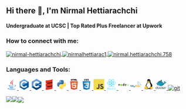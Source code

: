 ## Hi there 👋, I'm Nirmal Hettiarachchi
#### Undergraduate at UCSC | Top Rated Plus Freelancer at Upwork

<h3 align="left">How to connect with me:</h3>
  <a href="https://www.linkedin.com/in/nirmal-hettiarachchi/" target="blank">
    <img align="center" src="https://cdn.jsdelivr.net/npm/simple-icons@3.0.1/icons/linkedin.svg" alt="nirmal-hettiarachchi" height="30" width="30"/>
  </a>
  <a href="https://www.hackerrank.com/nirmalhettiarac1" target="blank">
    <img align="center" src="https://cdn.jsdelivr.net/npm/simple-icons@3.0.1/icons/hackerrank.svg" alt="nirmalhettiarac1" height="30" width="30" />
  </a>
  <a href="https://www.facebook.com/nirmal.hettiarachchi.758/" target="blank">
    <img align="center" src="https://cdn.jsdelivr.net/npm/simple-icons@3.0.1/icons/facebook.svg" alt="nirmal.hettiarachchi.758" height="30" width="30" />
  </a>

<h3 align="left">Languages and Tools:</h3>
<p align="left">  
  <a href="https://www.java.com/en/" target="_blank" rel="noreferrer"> <img src="https://raw.githubusercontent.com/devicons/devicon/master/icons/java/java-original.svg" alt="java" width="30" height="30"/> </a> 
  <a href="https://www.cprogramming.com/" target="_blank" rel="noreferrer"> <img src="https://raw.githubusercontent.com/devicons/devicon/master/icons/c/c-original.svg" alt="c" width="30" height="30"/> </a> 
  <a href="https://www.w3schools.com/cpp/" target="_blank" rel="noreferrer"> <img src="https://raw.githubusercontent.com/devicons/devicon/master/icons/cplusplus/cplusplus-original.svg" alt="cplusplus" width="30" height="30"/> </a> 
  <a href="https://www.scala-lang.org" target="_blank" rel="noreferrer"> <img src="https://raw.githubusercontent.com/devicons/devicon/master/icons/scala/scala-original.svg" alt="scala" width="30" height="30"/> </a> 
  <a href="https://www.python.org/" target="_blank" rel="noreferrer"> <img src="https://raw.githubusercontent.com/devicons/devicon/master/icons/python/python-original.svg" alt="python" width="30" height="30"/> </a> 
  <a href="https://www.w3.org/html/" target="_blank" rel="noreferrer"> <img src="https://raw.githubusercontent.com/devicons/devicon/master/icons/html5/html5-original-wordmark.svg" alt="html5" width="30" height="30"/> </a> 
  <a href="https://www.w3schools.com/css/" target="_blank" rel="noreferrer"> <img src="https://raw.githubusercontent.com/devicons/devicon/master/icons/css3/css3-original-wordmark.svg" alt="css3" width="30" height="30"/> </a> 
  <a href="https://developer.mozilla.org/en-US/docs/Web/JavaScript" target="_blank" rel="noreferrer"> <img src="https://raw.githubusercontent.com/devicons/devicon/master/icons/javascript/javascript-original.svg" alt="javascript" width="30" height="30"/> </a> 
  <a href="https://reactjs.org/" target="_blank" rel="noreferrer"> <img src="https://raw.githubusercontent.com/devicons/devicon/master/icons/react/react-original-wordmark.svg" alt="react" width="30" height="30"/> </a> 
    <a href="https://nodejs.org/en" target="_blank" rel="noreferrer"> <img src="https://raw.githubusercontent.com/devicons/devicon/master/icons/nodejs/nodejs-original-wordmark.svg" alt="nodejs" width="30" height="30"/> </a> 
  <a href="https://www.mysql.com/" target="_blank" rel="noreferrer"> <img src="https://raw.githubusercontent.com/devicons/devicon/master/icons/mysql/mysql-original-wordmark.svg" alt="mysql" width="30" height="30"/> </a> 
  <a href="https://www.linux.org/" target="_blank" rel="noreferrer"> <img src="https://raw.githubusercontent.com/devicons/devicon/master/icons/linux/linux-original.svg" alt="linux" width="30" height="30"/> </a> 
  <a href="https://www.docker.com/" target="_blank" rel="noreferrer"> <img src="https://raw.githubusercontent.com/devicons/devicon/master/icons/docker/docker-original-wordmark.svg" alt="docker" width="30" height="30"/> </a> 
  <a href="https://git-scm.com/" target="_blank" rel="noreferrer"> <img src="https://www.vectorlogo.zone/logos/git-scm/git-scm-icon.svg" alt="git" width="30" height="30"/> </a> 
</p>


<img align="left" src="https://github-readme-streak-stats.herokuapp.com/?user=NirmalHettiarachchi&">
<img align="center" src="https://github-readme-stats.vercel.app/api?username=NirmalHettiarachchi">
<img align="left" src="https://github-readme-stats.vercel.app/api/top-langs?username=NirmalHettiarachchi&show_icons=true&locale=en&layout=compact">


